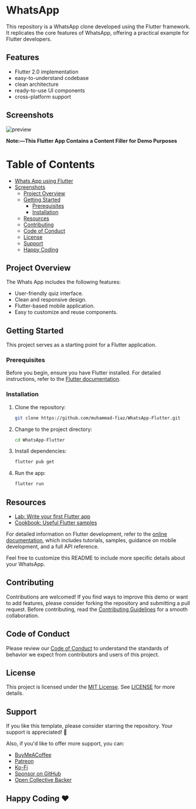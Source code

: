 # WhatsApp

This repository is a WhatsApp clone developed using the Flutter framework. It replicates the core features of WhatsApp, offering a practical example for Flutter developers.

## Features

- Flutter 2.0 implementation
- easy-to-understand codebase
- clean architecture
- ready-to-use UI components
- cross-platform support

## Screenshots
![preview](https://github.com/muhammad-fiaz/WhatsApp-Flutter/assets/75434191/881ac55a-4269-4577-a576-0e2a2614bb58)


**Note:—This Flutter App Contains a Content Filler for Demo Purposes**

# Table of Contents

- [Whats App using Flutter](#whats-app-using-flutter)
- [Screenshots](#screenshots)
    - [Project Overview](#project-overview)
    - [Getting Started](#getting-started)
        - [Prerequisites](#prerequisites)
        - [Installation](#installation)
    - [Resources](#resources)
    - [Contributing](#contributing)
    - [Code of Conduct](#code-of-conduct)
    - [License](#license)
    - [Support](#support)
    - [Happy Coding](#happy-coding-%EF%B8%8F)

## Project Overview

The Whats App includes the following features:
- User-friendly quiz interface.
- Clean and responsive design.
- Flutter-based mobile application.
- Easy to customize and reuse components.

## Getting Started

This project serves as a starting point for a Flutter application.

### Prerequisites

Before you begin, ensure you have Flutter installed. For detailed instructions, refer to the [Flutter documentation](https://docs.flutter.dev/get-started/install).

### Installation

1. Clone the repository:

    ```bash
    git clone https://github.com/muhammad-fiaz/WhatsApp-Flutter.git
    ```

2. Change to the project directory:

    ```bash
    cd WhatsApp-Flutter
    ```

3. Install dependencies:

    ```bash
    flutter pub get
    ```

4. Run the app:

    ```bash
    flutter run
    ```

## Resources

- [Lab: Write your first Flutter app](https://docs.flutter.dev/get-started/codelab)
- [Cookbook: Useful Flutter samples](https://docs.flutter.dev/cookbook)

For detailed information on Flutter development, refer to the [online documentation](https://docs.flutter.dev/), which includes tutorials, samples, guidance on mobile development, and a full API reference.

Feel free to customize this README to include more specific details about your WhatsApp.


## Contributing
Contributions are welcomed! If you find ways to improve this demo or want to add features, please consider forking the repository and submitting a pull request. Before contributing, read the [Contributing Guidelines](CONTRIBUTING.md) for a smooth collaboration.

## Code of Conduct

Please review our [Code of Conduct](CODE_OF_CONDUCT.md) to understand the standards of behavior we expect from contributors and users of this project.

## License

This project is licensed under the [MIT License](./LICENSE). See [LICENSE](./LICENSE) for more details.

## Support

If you like this template, please consider starring the repository. Your support is appreciated! 💙

Also, if you'd like to offer more support, you can:
- [BuyMeACoffee](https://buymeacoffee.com/muhammadfiaz)
- [Patreon](https://patreon.com/muhammadfiaz)
- [Ko-Fi](https://ko-fi.com/muhammadfiaz)
- [Sponsor on GitHub](https://github.com/sponsors/muhammad-fiaz)
- [Open Collective Backer](https://opencollective.com/muhammadfiaz)



## Happy Coding ❤️
